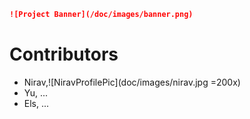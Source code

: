 ```markdown
![Project Banner](/doc/images/banner.png)
```

# Contributors

- Nirav,![NiravProfilePic](doc/images/nirav.jpg =200x)
- Yu, ...
- Els, ...
